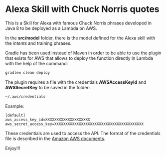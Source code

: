 # Alexa Skill with Chuck Norris quotes #

This is a Skill for Alexa with famous Chuck Norris phrases developed in Java 8 to be deployed as a Lambda on AWS.

In the **src/model** folder, there is the model defined for the Alexa skill with the *intents* and training phrases.

Gradle has been used instead of Maven in order to be able to use the plugin that exists for AWS that allows to deploy the function directly in Lambda with the help of the command:

```bash
gradlew clean deploy
```

The plugin requires a file with the credentials **AWSAccessKeyId** and **AWSSecretKey** to be saved in the folder:

```bash
~/.aws/credentials
```

Example:

```
[default]
aws_access_key_id=XXXXXXXXXXXXXXXXXXXX
aws_secret_access_key=XXXXXXXXXXXXXXXXXXXXXXXXXXXXXXXXXXXXXXXX
```

These credentials are used to access the API. The format of the credentials file is described in the [Amazon AWS documents](https://docs.aws.amazon.com/sdk-for-java/v2/developer-guide/credentials.html#credentials-file-format).

Enjoy!!!
